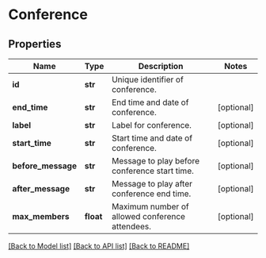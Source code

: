 # Conference

## Properties
Name | Type | Description | Notes
------------ | ------------- | ------------- | -------------
**id** | **str** | Unique identifier of conference. | 
**end_time** | **str** | End time and date of conference. | [optional] 
**label** | **str** | Label for conference. | [optional] 
**start_time** | **str** | Start time and date of conference. | [optional] 
**before_message** | **str** | Message to play before conference start time. | [optional] 
**after_message** | **str** | Message to play after conference end time. | [optional] 
**max_members** | **float** | Maximum number of allowed conference attendees. | [optional] 

[[Back to Model list]](../README.md#documentation-for-models) [[Back to API list]](../README.md#documentation-for-api-endpoints) [[Back to README]](../README.md)


